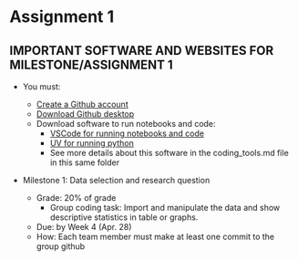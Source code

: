 # Assignment 1
## IMPORTANT SOFTWARE AND WEBSITES FOR MILESTONE/ASSIGNMENT 1

- You must:
    - [Create a Github account](https://github.com/)
    - [Download Github desktop](https://desktop.github.com/download/)
    - Download software to run notebooks and code:
        - [VSCode for running notebooks and code](https://code.visualstudio.com/download)
        - [UV for running python](https://docs.astral.sh/uv/getting-started/installation/)
        - See more details about this software in the coding_tools.md file in this same folder

- Milestone 1: Data selection and research question
  - Grade: 20% of grade
    - Group coding task: Import and manipulate the data and show descriptive statistics in table or graphs.
  - Due: by Week 4 (Apr. 28)
  - How: Each team member must make at least one commit to the group github
  